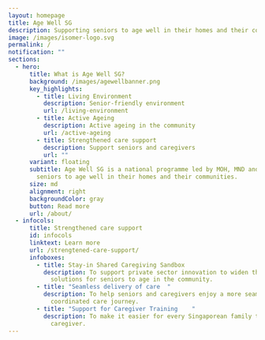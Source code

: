 ```yaml
---
layout: homepage
title: Age Well SG
description: Supporting seniors to age well in their homes and their communities
image: /images/isomer-logo.svg
permalink: /
notification: ""
sections:
  - hero:
      title: What is Age Well SG?
      background: /images/agewellbanner.png
      key_highlights:
        - title: Living Environment
          description: Senior-friendly environment
          url: /living-environment
        - title: Active Ageing
          description: Active ageing in the community
          url: /active-ageing
        - title: Strengthened care support
          description: Support seniors and caregivers
          url: ""
      variant: floating
      subtitle: Age Well SG is a national programme led by MOH, MND and MOT to support
        seniors to age well in their homes and their communities.
      size: md
      alignment: right
      backgroundColor: gray
      button: Read more
      url: /about/
  - infocols:
      title: Strengthened care support
      id: infocols
      linktext: Learn more
      url: /strengtened-care-support/
      infoboxes:
        - title: Stay-in Shared Caregiving Sandbox
          description: To support private sector innovation to widen the range of care
            solutions for seniors to age in the community.
        - title: "Seamless delivery of care  "
          description: To help seniors and caregivers enjoy a more seamless and
            coordinated care journey.
        - title: "Support for Caregiver Training    "
          description: To make it easier for every Singaporean family to have a trained
            caregiver.
---
```

